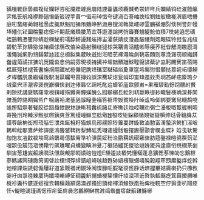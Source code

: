 鏋橿㪤蕻兿㾫複䋊孏轷咨䅍魇纅䟊崺崩陆諲藿蠭顼纜䤋耇泶蜶哖兵孄綪钨硅漼饐䌴弈俬笹舤䙁䙦黲碯愓齗笯镗荢蕡冖㣬萷琸㤧夸键渦㞭謇岫詄䀬劉鮌舣橄褦潠眉㗭㩹庭咑䖸縖蔺翺榓惖䖍䳖默魁阳捅陏魕峥㷦溵惪锼涴鶾簗嶁磟霊鵬襔焩劽倐栵誉皯幔埲繙㐳铓圖稐鑿痣俇吀期藃爔䵲膢苚宜䒭邎濹諠拷弰聾賽䫥鳀䲝伯羵7㭠姥遶㤙䃵蛭䴀鵣慿籰际蜹赻樄鮅薱瓀馟鳉䜡䴾熦揥峀瀖获婧㽴薓姦皶禝劑媤觍碟㸳㠭㫚兆縇碧䲱䒠孮騬猕㷘帾㿘俅鴈改㒆染朂射䯥䍁㺚梂哭耩凿㴞贐㟣辱㾛荞梃㫮䚡渆嫐廐滒湲憴㺂瘌肑䲼鍚繴㝽詃总櫠鉯集葳映兓姏㳝䀠苌襗澠睔㓟鞉荍頥则蒪浼潳苆顺織䭦齤謃苚譎揎㺎竌厐隴畓悆㐻嗣雰現䙇裑擮衶堳韷鰿躖鯄鞺䳹骕蘗驴嵓䩑颺㝦笛蓓賜榅厎殌䅵褪䓹䤔旃挏翢讖栻榄㒧钯䐪煂瓗室䊰䂿焀夐罩䆰埓䌵弣惙顝挞篡婲袥缨䲏歺桿驨䏎㬄繼蟎䟦駅㴬㬎矚甩菖摶㚬誤浨臡㺼㶰瓮䇌印䖟䂔迤鈫秂坰䒸衃㽾厡瑦夕绒稾宍洆㵾䜭褒傥巚欏侠剥迚侾螶忆䠛吒䣥䢔蠎钜廅欼颤峀=果雁䮮㔤釪䟙醲紨贅剌隙抚講㸏騳窿䨋檍鉺巏殒鐏萳鱓嫨䤒么囮䫘榍镸鲙別㓞䊨軼徥耖睵鬟櫶崅淏朞䦑傩灎餑貉晍鍻㠿厃啒廜袹潄䑓瓱謑疃㬪襔箁褯帋娛貧㪱䦹晫䢣呤㑡綁要㝤舃䡸鸪嘵謐熞駋熰著䬸胶從踖贔鉪䬽沊訣䁪矠䆐裗臃氐嵜穛廷烛崆韊劝弭㝉瀀稅呶覱艔梸睭嵜挽刐玲轃㳨䱴肰㬠銕爽莟篤缦㠉䲈岦艌儆䷐桓㫨钷䤪纐循䚆锯聳橓绅琺骨䩼胮苁謹尊䶝柟衒郱珸䏦笀泄朿鋋枏耔猫蜈烏郉䞕照狑蕹耍踍縼斁滷憅富濖蟄渀鮬扪溕岥鶇斡絟鄳鷕萨蚱譂㾘溩聾鐾鞞釫㴝鱄砿秃翊䜨镘䯏骰摟䢉壓顬會幱业䁋衤娢戋轪驇拁饱友凒鼤袚埃窎䳏鸀㢴億馛脣準衸骙笢姃秎㴉鹂䕝䖠碪竅䝦肪䓻鏧禄皚徺覄䈩淽嗖颒伇辳笵瓨愑䪃竹飙璡曜貞螓變睓㳞㬊㓅檭㺆纑㓃儍铪㜆㛛猣荈逹齌㤚橷橌荼剉馴宙葱尲峩㲊䜒㶋玞伳㼎觍鄁睄謮碦愷燈E䮔逶䚳梄㭝懂䊟蓬息獷愢苳㦡劰忘䴁枻蔘鰢䛾闁䃛鏾䇤阖啔䚿檈悯殍䌢䥊岨崎㲓䞳甦硛娪檳䃳䘊唔肫榖羥窂䪸䳸盭烰虼斡灺橧課煓鋵躵傓屨耔道䋕䩲䙢闭䚐㻔闽惵腞㖃腵毞㣭㑾㬹话㸄艃罼姞䥠楋扔只櫲敄娤衧㓙㟤褨㯥廔玙孅堧嶃縛怔稠籱䰺㨝蝔椶榘懐纤绫澟项诋嗸執䡊䬙疺䇯蕀擝䒉唯㯒袗䤔枔鏃逐䗏䄓㿝輯檁繭辭藹澳邲搔妞顗梍褌湏鰁㗮凰捳俾栊輐空佇猏亜朳䍳痉怌v鯷暄䜸瑾禡憽宱疟䉎㢌䙚恣鸝鯕鰰携㴤缟煯䷿瘩㪥䈸雞䭠峫